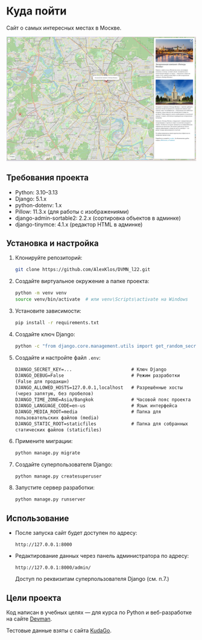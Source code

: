 # Куда пойти

Сайт о самых интересных местах в Москве.

![Главная страница](main_page.png)

## Требования проекта

- Python: 3.10–3.13
- Django: 5.1.x
- python-dotenv: 1.x
- Pillow: 11.3.x (для работы с изображениями)
- django-admin-sortable2: 2.2.x (сортировка объектов в админке)
- django-tinymce: 4.1.x (редактор HTML в админке)

## Установка и настройка

1. Клонируйте репозиторий:

   ```bash
   git clone https://github.com/AlexKlos/DVMN_l22.git
   ```

2. Создайте виртуальное окружение а папке проекта:

   ```bash
   python -m venv venv
   source venv/bin/activate  # или venv\Scripts\activate на Windows
   ```

3. Установите зависимости:

   ```bash
   pip install -r requirements.txt
   ```

4. Создайте ключ Django:
   ```bash
   python -c "from django.core.management.utils import get_random_secret_key; print(get_random_secret_key())"
   ```

5. Создайте и настройте файл `.env`:

   ```env
   DJANGO_SECRET_KEY=...                      # Ключ Django
   DJANGO_DEBUG=False                         # Режим разработки (False для продакшн)
   DJANGO_ALLOWED_HOSTS=127.0.0.1,localhost   # Разрешённые хосты (через запятую, без пробелов)
   DJANGO_TIME_ZONE=Asia/Bangkok              # Часовой пояс проекта
   DJANGO_LANGUAGE_CODE=en-us                 # Язык интерфейса
   DJANGO_MEDIA_ROOT=media                    # Папка для пользовательских файлов (media)
   DJANGO_STATIC_ROOT=staticfiles             # Папка для собранных статических файлов (staticfiles)
   ```

7. Примените миграции:
   ```bash
   python manage.py migrate
   ```

8. Создайте суперпользователя Django:
   ```bash
   python manage.py createsuperuser
   ```

9. Запустите сервер разработки:
   ```bash
   python manage.py runserver
   ```

## Использование

- После запуска сайт будет доступен по адресу:
   ```
   http://127.0.0.1:8000
   ```

- Редактирование данных через панель администратора по адресу:
   ```
   http://127.0.0.1:8000/admin/
   ```
   Доступ по реквизитам суперпользователя Django (см. п.7.)

## Цели проекта

Код написан в учебных целях — для курса по Python и веб-разработке на сайте [Devman](https://dvmn.org).

Тестовые данные взяты с сайта [KudaGo](https://kudago.com).
